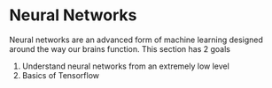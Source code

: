 # Neural Networks
Neural networks are an advanced form of machine learning designed around the way our brains function. This section has 2 goals
1. Understand neural networks from an extremely low level
2. Basics of Tensorflow

